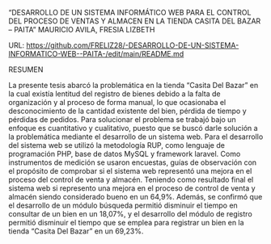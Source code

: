 “DESARROLLO DE UN SISTEMA INFORMÁTICO WEB PARA EL CONTROL DEL PROCESO DE VENTAS Y ALMACEN EN LA TIENDA CASITA DEL BAZAR – PAITA” MAURICIO AVILA, FRESIA LIZBETH 

URL: https://github.com/FRELIZ28/-DESARROLLO-DE-UN-SISTEMA-INFORMATICO-WEB--PAITA-/edit/main/README.md

RESUMEN 

La presente tesis abarcó la problemática en la tienda “Casita Del Bazar” en la cual existía lentitud del registro de bienes debido a la falta de organización y al proceso de forma manual, lo que ocasionaba el desconocimiento de la cantidad existente del bien, pérdida de tiempo y pérdidas de pedidos. Para solucionar el problema se trabajó bajo un enfoque es cuantitativo y cualitativo, puesto que se buscó darle solución a la problemática mediante el desarrollo de un sistema web. Para el desarrollo del sistema web se utilizó la metodología RUP, como lenguaje de programación PHP, base de datos MySQL y framework laravel. Como instrumentos de medición se usaron encuestas, guías de observación con el propósito de comprobar si el sistema web representó una mejora en el proceso del control de venta y almacén. Teniendo como resultado final el sistema web si represento una mejora en el proceso de control de venta y almacén siendo considerado bueno en un 64,9%. Además, se confirmó que el desarrollo de un módulo búsqueda permitió disminuir el tiempo en consultar de un bien en un 18,07%, y el desarrollo del módulo de registro permitió disminuir el tiempo que se emplea para registrar un bien en la tienda “Casita Del Bazar” en un 69,23%.
